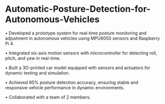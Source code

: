 # Automatic-Posture-Detection-for-Autonomous-Vehicles
• Developed a prototype system for real-time posture monitoring and adjustment in autonomous vehicles using MPU6050 sensors and Raspberry Pi 4.

• Integrated six-axis motion sensors with microcontroller for detecting roll, pitch, and yaw in real-time.

• Built a 3D-printed car model equipped with sensors and actuators for dynamic testing and simulation.

• Achieved 95% posture detection accuracy, ensuring stable and responsive vehicle performance in dynamic environments.

• Collaborated with a team of 2 members.

